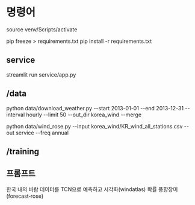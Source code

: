 # 명령어

source venv/Scripts/activate

pip freeze > requirements.txt
pip install -r requirements.txt

## service

streamlit run service/app.py

## /data

python data/download_weather.py --start 2013-01-01 --end 2013-12-31 --interval hourly --limit 50 --out_dir korea_wind --merge

python data/wind_rose.py --input korea_wind/KR_wind_all_stations.csv --out service --freq annual

## /training

## 프롬프트

한국 내의 바람 데이터를 TCN으로 예측하고 시각화(windatlas)
확률 풍향장미(forecast‑rose)
